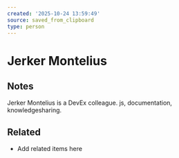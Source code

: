 ```yaml
---
created: '2025-10-24 13:59:49'
source: saved_from_clipboard
type: person
---
```


# Jerker Montelius

## Notes

Jerker Montelius is a DevEx colleague. js, documentation, knowledgesharing.

## Related

- Add related items here

